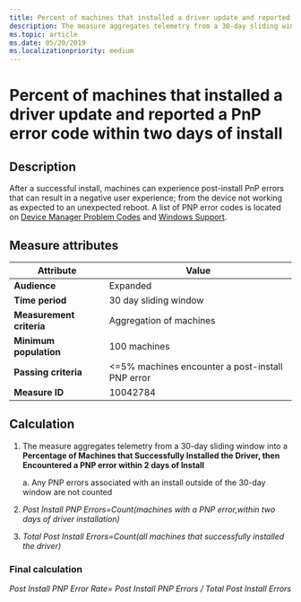 ```yaml
---
title: Percent of machines that installed a driver update and reported a PnP error code within two days of install
description: The measure aggregates telemetry from a 30-day sliding window into a percentage of machines that successfully installed the driver and then Encountered a PNP error within two days of install
ms.topic: article
ms.date: 05/20/2019
ms.localizationpriority: medium
---
```


# Percent of machines that installed a driver update and reported a PnP error code within two days of install

## Description

After a successful install, machines can experience post-install PnP errors that can result in a negative user experience; from the device not working as expected to an unexpected reboot. A list of PNP error codes is located on [Device Manager Problem Codes](https://docs.microsoft.com/windows-hardware/drivers/install/device-manager-error-messages) and [Windows Support](https://support.microsoft.com/help/310123/error-codes-in-device-manager-in-windows).

## Measure attributes

|Attribute|Value|
|----|----|
|**Audience**|Expanded|
|**Time period**|30 day sliding window|
|**Measurement criteria**|Aggregation of machines|
|**Minimum population**|100 machines|
|**Passing criteria**|<=5% machines encounter a post-install PNP error|
|**Measure ID**|10042784|

## Calculation

1. The measure aggregates telemetry from a 30-day sliding window into a **Percentage of Machines that Successfully Installed the Driver, then Encountered a PNP error within 2 days of Install**

   a. Any PNP errors associated with an install outside of the 30-day window are not counted

2. *Post Install PNP Errors=Count(machines with a PNP error,within two days of driver installation)*
3. *Total Post Install Errors=Count(all machines that successfully installed the driver)*

### Final calculation

*Post Install PNP Error Rate= Post Install PNP Errors / Total Post Install Errors*
